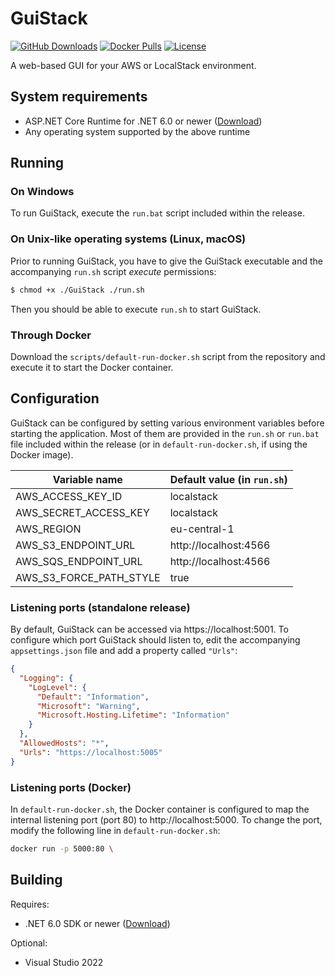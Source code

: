 # GuiStack
[![GitHub Downloads](https://img.shields.io/github/downloads/Visual-Vincent/GuiStack/total)](https://github.com/Visual-Vincent/GuiStack/releases)
[![Docker Pulls](https://img.shields.io/docker/pulls/visualvincent/guistack)](https://hub.docker.com/r/visualvincent/guistack)
[![License](https://img.shields.io/github/license/Visual-Vincent/GuiStack?color=green)](/LICENSE.txt)

A web-based GUI for your AWS or LocalStack environment.

## System requirements
- ASP.NET Core Runtime for .NET 6.0 or newer ([Download](https://dotnet.microsoft.com/en-us/download/dotnet))
- Any operating system supported by the above runtime

## Running
### On Windows
To run GuiStack, execute the `run.bat` script included within the release.

### On Unix-like operating systems (Linux, macOS)
Prior to running GuiStack, you have to give the GuiStack executable and the accompanying `run.sh` script _execute_ permissions:

```sh
$ chmod +x ./GuiStack ./run.sh
```

Then you should be able to execute `run.sh` to start GuiStack.

### Through Docker
Download the `scripts/default-run-docker.sh` script from the repository and execute it to start the Docker container.

## Configuration
GuiStack can be configured by setting various environment variables before starting the application. Most of them are provided in the `run.sh` or `run.bat` file included within the release (or in `default-run-docker.sh`, if using the Docker image).

| Variable name           | Default value (in `run.sh`) |
| ----------------------- | --------------------------- |
| AWS_ACCESS_KEY_ID       | localstack                  |
| AWS_SECRET_ACCESS_KEY   | localstack                  |
| AWS_REGION              | eu-central-1                |
| AWS_S3_ENDPOINT_URL     | http://localhost:4566       |
| AWS_SQS_ENDPOINT_URL    | http://localhost:4566       |
| AWS_S3_FORCE_PATH_STYLE | true                        |

### Listening ports (standalone release)
By default, GuiStack can be accessed via https://localhost:5001. To configure which port GuiStack should listen to, edit the accompanying `appsettings.json` file and add a property called `"Urls"`:

```json
{
  "Logging": {
    "LogLevel": {
      "Default": "Information",
      "Microsoft": "Warning",
      "Microsoft.Hosting.Lifetime": "Information"
    }
  },
  "AllowedHosts": "*",
  "Urls": "https://localhost:5005"
}
```

### Listening ports (Docker)
In `default-run-docker.sh`, the Docker container is configured to map the internal listening port (port 80) to http://localhost:5000. To change the port, modify the following line in `default-run-docker.sh`:

```sh
docker run -p 5000:80 \
```

## Building
Requires:
- .NET 6.0 SDK or newer ([Download](https://dotnet.microsoft.com/en-us/download/dotnet))

Optional:
- Visual Studio 2022
